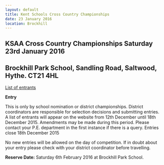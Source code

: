 ```yaml
---
layout: default
title: Kent Schools Cross Country Championships
date: 23 January 2016
location: Brockhill
---
```


## KSAA Cross Country Championships Saturday 23rd January 2016

## Brockhill Park School, Sandling Road, Saltwood, Hythe. CT21 4HL

<a href="/files/events/15-16/2016-01-23-kent-schools-cross-country-champs/KSAAProgramme2016-ForReview.pdf">List of entrants</a>

**Entry**

This is only by school nomination or district championships. District coordinators are responsible for selection decisions and submitting entries.
A list of entrants will appear on the website from 12th December until 18th December 2015. Amendments may be made during this period.
Please contact your P.E. department in the first instance if there is a query.
Entries close 18th December 2015

No new entries will be allowed on the day of competition. If in doubt about your entry please check with your district coordinator before travelling.

**Reserve Date:**  Saturday 6th February 2016 at Brockhill Park School.
